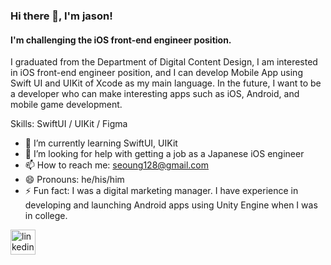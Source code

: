 ### Hi there 👋, I'm jason!
#### I'm challenging the iOS front-end engineer position.

I graduated from the Department of Digital Content Design, I am interested in iOS front-end engineer position, and I can develop Mobile App using Swift UI and UIKit of Xcode as my main language.
In the future, I want to be a developer who can make interesting apps such as iOS, Android, and mobile game development.

Skills: SwiftUI / UIKit / Figma 

- 🌱 I’m currently learning SwiftUI, UIKit 
- 🤔 I’m looking for help with getting a job as a Japanese iOS engineer 
- 📫 How to reach me: seoung128@gmail.com 
- 😄 Pronouns: he/his/him 
- ⚡ Fun fact: I was a digital marketing manager. I have experience in developing and launching Android apps using Unity Engine when I was in college. 


[<img src='https://cdn.jsdelivr.net/npm/simple-icons@3.0.1/icons/linkedin.svg' alt='linkedin' height='40'>](https://www.linkedin.com/in/https://www.linkedin.com/in/jae-seoung-%EC%9E%AC%EC%8A%B9-lee-%EC%9D%B4-49837522a//)  

